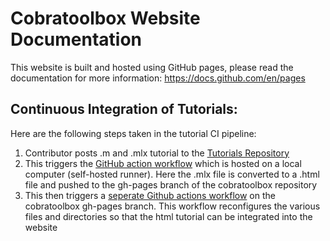 # Cobratoolbox Website Documentation

This website is built and hosted using GitHub pages, please read the documentation for more information: https://docs.github.com/en/pages


## Continuous Integration of Tutorials:

Here are the following steps taken in the tutorial CI pipeline:
1. Contributor posts .m and .mlx tutorial to the [Tutorials Repository](https://github.com/opencobra/COBRA.tutorials)
2. This triggers the [GitHub action workflow](https://github.com/opencobra/COBRA.tutorials/blob/master/.github/workflows/main.yml) which is hosted on a local computer (self-hosted runner). Here the .mlx file is converted to a .html file and pushed to the gh-pages branch of the cobratoolbox repository
3. This then triggers a [seperate Github actions workflow](https://github.com/opencobra/cobratoolbox/blob/gh-pages/.github/workflows/main.yml) on the cobratoolbox gh-pages branch. This workflow reconfigures the various files and directories so that the html tutorial can be integrated into the website 
